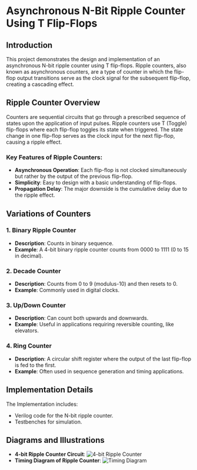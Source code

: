# Asynchronous N-Bit Ripple Counter Using T Flip-Flops

## Introduction

This project demonstrates the design and implementation of an asynchronous N-bit ripple counter using T flip-flops. Ripple counters, also known as asynchronous counters, are a type of counter in which the flip-flop output transitions serve as the clock signal for the subsequent flip-flop, creating a cascading effect.

## Ripple Counter Overview

Counters are sequential circuits that go through a prescribed sequence of states upon the application of input pulses. Ripple counters use T (Toggle) flip-flops where each flip-flop toggles its state when triggered. The state change in one flip-flop serves as the clock input for the next flip-flop, causing a ripple effect.

### Key Features of Ripple Counters:
- **Asynchronous Operation**: Each flip-flop is not clocked simultaneously but rather by the output of the previous flip-flop.
- **Simplicity**: Easy to design with a basic understanding of flip-flops.
- **Propagation Delay**: The major downside is the cumulative delay due to the ripple effect.

## Variations of Counters

### 1. **Binary Ripple Counter**
- **Description**: Counts in binary sequence.
- **Example**: A 4-bit binary ripple counter counts from 0000 to 1111 (0 to 15 in decimal).

### 2. **Decade Counter**
- **Description**: Counts from 0 to 9 (modulus-10) and then resets to 0.
- **Example**: Commonly used in digital clocks.

### 3. **Up/Down Counter**
- **Description**: Can count both upwards and downwards.
- **Example**: Useful in applications requiring reversible counting, like elevators.

### 4. **Ring Counter**
- **Description**: A circular shift register where the output of the last flip-flop is fed to the first.
- **Example**: Often used in sequence generation and timing applications.

## Implementation Details

The Implementation includes:
- Verilog code for the N-bit ripple counter.
- Testbenches for simulation.

## Diagrams and Illustrations

- **4-bit Ripple Counter Circuit**: ![4-bit Ripple Counter]()
- **Timing Diagram of Ripple Counter**: ![Timing Diagram]()


